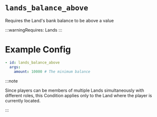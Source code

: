 # `lands_balance_above`

Requires the Land's bank balance to be above a value

:::warningRequires:
Lands
:::
# Example Config
```yaml
- id: lands_balance_above
  args:
    amount: 10000 # The minimum balance
```

:::note  
  
Since players can be members of multiple Lands simultaneously with different roles, this Condition applies only to the Land where the player is currently located.

:::